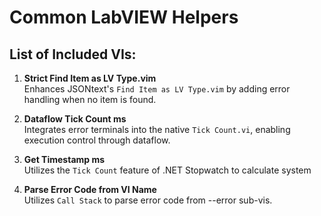 # Common LabVIEW Helpers

## List of Included VIs:
1. **Strict Find Item as LV Type.vim**  
   Enhances JSONtext's `Find Item as LV Type.vim` by adding error handling when no item is found.

2. **Dataflow Tick Count ms**  
   Integrates error terminals into the native `Tick Count.vi`, enabling execution control through dataflow.

3. **Get Timestamp ms**  
   Utilizes the `Tick Count` feature of .NET Stopwatch to calculate system 

3. **Parse Error Code from VI Name**  
   Utilizes `Call Stack` to parse error code from --error sub-vis. 